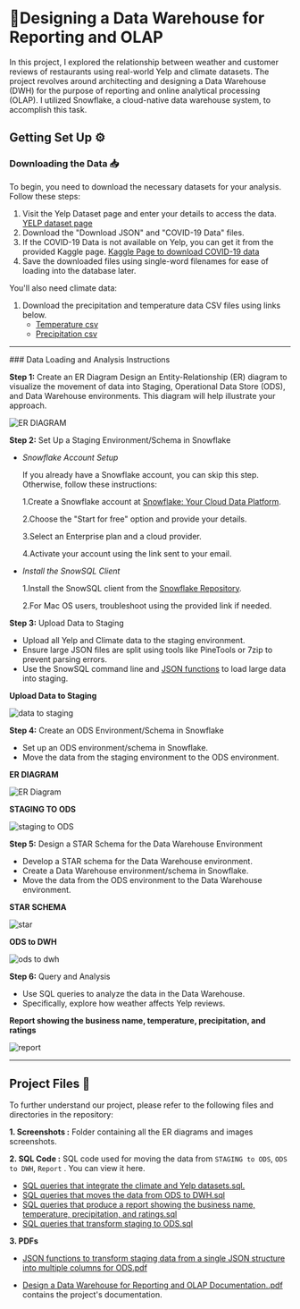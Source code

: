 # 📂Designing a Data Warehouse for Reporting and OLAP

In this project, I explored the relationship between weather and customer reviews of restaurants using real-world Yelp and climate datasets. The project revolves around architecting and designing a Data Warehouse (DWH) for the purpose of reporting and online analytical processing (OLAP). I utilized Snowflake, a cloud-native data warehouse system, to accomplish this task.

## Getting Set Up ⚙️

### Downloading the Data 📥
To begin, you need to download the necessary datasets for your analysis. Follow these steps:

1. Visit the Yelp Dataset page and enter your details to access the data. <a href="https://www.yelp.com/dataset/download">YELP dataset page</a>
2. Download the "Download JSON" and "COVID-19 Data" files.
3. If the COVID-19 Data is not available on Yelp, you can get it from the provided Kaggle page. <a href="https://www.kaggle.com/datasets/claudiadodge/yelp-academic-data-set-covid-features?select=yelp_academic_dataset_covid_features.json">Kaggle Page to download COVID-19 data</a>
4. Save the downloaded files using single-word filenames for ease of loading into the database later.

You'll also need climate data:

1. Download the precipitation and temperature data CSV files using links below.
    <ul>
       <li><a href="https://github.com/Srijana1425/Data_Warehouse_Project5/blob/main/temperature-degreef.csv">Temperature csv</a></li>
       <li><a href="https://github.com/Srijana1425/Data_Warehouse_Project5/blob/main/precipitation-inch.csv">Precipitation csv</a></li>
    </ul>

<hr>
### Data Loading and Analysis Instructions


**Step 1:** Create an ER Diagram
Design an Entity-Relationship (ER) diagram to visualize the movement of data into Staging, Operational Data Store (ODS), and Data Warehouse environments. This diagram will help illustrate your approach.

![**ER DIAGRAM**](https://github.com/Srijana1425/Data_Warehouse_Project5/blob/main/screenshorts/1.Data_architecture_diagram(YELP).jpg)


**Step 2:** Set Up a Staging Environment/Schema in Snowflake
- *Snowflake Account Setup*

  If you already have a Snowflake account, you can skip this step. Otherwise, follow these instructions:
  
    1.Create a Snowflake account at [Snowflake: Your Cloud Data Platform](https://www.snowflake.com/).
  
    2.Choose the "Start for free" option and provide your details.
  
    3.Select an Enterprise plan and a cloud provider.

    4.Activate your account using the link sent to your email.

- *Install the SnowSQL Client*
  
    1.Install the SnowSQL client from the [Snowflake Repository](https://docs.snowflake.com/en/user-guide/snowsql-install-config.html).
    
    2.For Mac OS users, troubleshoot using the provided link if needed.

**Step 3:** Upload Data to Staging
- Upload all Yelp and Climate data to the staging environment.
- Ensure large JSON files are split using tools like PineTools or 7zip to prevent parsing errors.
- Use the SnowSQL command line and <a href="https://github.com/Srijana1425/Data_Warehouse_Project5/blob/main/JSON%20functions%20to%20transform%20staging%20data%20from%20a%20single%20JSON%20structure%20into%20multiple%20columns%20for%20ODS.pdf">JSON functions</a> to load large data into staging.

**Upload Data to Staging**

![data to staging](https://github.com/Srijana1425/Data_Warehouse_Project5/blob/main/screenshorts/3.Add_2_files_into_the_staging.jpg)

**Step 4:** Create an ODS Environment/Schema in Snowflake
- Set up an ODS environment/schema in Snowflake.
- Move the data from the staging environment to the ODS environment.

**ER DIAGRAM**

 ![ER Diagram](https://github.com/Srijana1425/Data_Warehouse_Project5/blob/main/screenshorts/4.ODS_ER_diagram.jpg)

**STAGING TO ODS**

![staging to ODS](https://github.com/Srijana1425/Data_Warehouse_Project5/blob/main/screenshorts/5.staging_data_to_ODS.jpg)


**Step 5:** Design a STAR Schema for the Data Warehouse Environment
- Develop a STAR schema for the Data Warehouse environment.
- Create a Data Warehouse environment/schema in Snowflake.
- Move the data from the ODS environment to the Data Warehouse environment.

**STAR SCHEMA**

![star](https://github.com/Srijana1425/Data_Warehouse_Project5/blob/main/screenshorts/8.Fact_table_ER_diagram.jpg)


**ODS to DWH**

![ods to dwh](https://github.com/Srijana1425/Data_Warehouse_Project5/blob/main/screenshorts/7.data_from_ODS_to_DWH.jpg)


**Step 6:** Query and Analysis
- Use SQL queries to analyze the data in the Data Warehouse.
- Specifically, explore how weather affects Yelp reviews.

**Report showing the business name, temperature, precipitation, and ratings**

![report](https://github.com/Srijana1425/Data_Warehouse_Project5/blob/main/screenshorts/9.report_showing_the_business_name.jpg)

<hr>

## Project Files 📁

To further understand our project, please refer to the following files and directories in the repository:

**1. Screenshots :** Folder containing all the ER diagrams and images screenshots.

**2. SQL Code :** SQL code used for moving the data from `STAGING to ODS`, `ODS to DWH`, `Report` . You can view it here.
<ul>
    <li><a href="https://github.com/Srijana1425/Data_Warehouse_Project5/blob/main/SQL%20queries%20that%20integrate%20the%20climate%20and%20Yelp%20datasets.sql">SQL queries that integrate the climate and Yelp datasets.sql.</a></li>
    <li><a href="https://github.com/Srijana1425/Data_Warehouse_Project5/blob/main/SQL%20queries%20that%20moves%20the%20data%20from%20ODS%20to%20DWH.sql">SQL queries that moves the data from ODS to DWH.sql</a></li>
    <li><a href="https://github.com/Srijana1425/Data_Warehouse_Project5/blob/main/SQL%20queries%20that%20produce%20a%20report%20showing%20the%20business%20name%2C%20temperature%2C%20precipitation%2C%20and%20ratings.sql">SQL queries that produce a report showing the business name, temperature, precipitation, and ratings.sql</a></li>
    <li><a href="https://github.com/Srijana1425/Data_Warehouse_Project5/blob/main/SQL%20queries%20that%20transform%20staging%20to%20ODS.sql">SQL queries that transform staging to ODS.sql</a></li>
</ul>

**3. PDFs** 
<ul>
    <li><a href="https://github.com/Srijana1425/Data_Warehouse_Project5/blob/main/JSON%20functions%20to%20transform%20staging%20data%20from%20a%20single%20JSON%20structure%20into%20multiple%20columns%20for%20ODS.pdf">JSON functions to transform staging data from a single JSON structure into multiple columns for ODS.pdf
</li>
    <li><p><a href="https://github.com/Srijana1425/Data_Warehouse_Project5/blob/main/Design%20a%20Data%20Warehouse%20for%20Reporting%20and%20OLAP%20Documentation..pdf">Design a Data Warehouse for Reporting and OLAP Documentation..pdf</a> contains the project's documentation.</p></li>
</ul>
 











